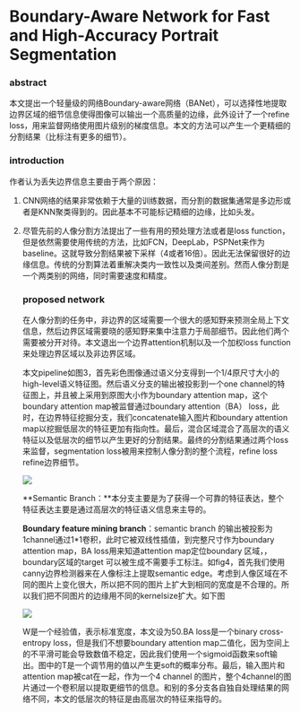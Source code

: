 # Boundary-Aware Network for Fast and High-Accuracy Portrait Segmentation

### abstract

本文提出一个轻量级的网络Boundary-aware网络（BANet），可以选择性地提取边界区域的细节信息使得图像可以输出一个高质量的边缘，此外设计了一个refine loss，用来监督网络使用图片级别的梯度信息。本文的方法可以产生一个更精细的分割结果（比标注有更多的细节）。

### introduction

作者认为丢失边界信息主要由于两个原因：

1. CNN网络的结果非常依赖于大量的训练数据，而分割的数据集通常是多边形或者是KNN聚类得到的。因此基本不可能标记精细的边缘，比如头发。

2. 尽管先前的人像分割方法提出了一些有用的预处理方法或者是loss function，但是依然需要使用传统的方法，比如FCN，DeepLab，PSPNet来作为baseline。这就导致分割结果被下采样（4或者16倍）。因此无法保留很好的边缘信息。传统的分割算法着重解决类内一致性以及类间差别。然而人像分割是一个两类别的网络，同时需要速度和精度。

   ### proposed network

   在人像分割的任务中，非边界的区域需要一个很大的感知野来预测全局上下文信息，然后边界区域需要晓的感知野来集中注意力于局部细节。因此他们两个需要被分开对待。本文退出一个边界attention机制以及一个加权loss function来处理边界区域以及非边界区域。

   本文pipeline如图3，首先彩色图像通过语义分支得到一个1/4原尺寸大小的high-level语义特征图。然后语义分支的输出被投影到一个one channel的特征图上，并且被上采用到原图大小作为boundary attention map，这个boundary attention map被监督通过boundary attention（BA） loss，此时，在边界特征挖掘分支，我们concatenate输入图片和boundary attention map以挖掘低层次的特征更加有指向性。最后，混合区域混合了高层次的语义特征以及低层次的细节以产生更好的分割结果。最终的分割结果通过两个loss来监督，segmentation loss被用来控制人像分割的整个流程，refine loss refine边界细节。

   ![](http://pqz0lv0o0.bkt.clouddn.com/fig3.png)

   **Semantic Branch：**本分支主要是为了获得一个可靠的特征表达，整个特征表达主要是通过高层次的特征语义信息来主导的。

   **Boundary feature mining branch**：semantic branch 的输出被投影为1channel通过1*1卷积，此时它被双线性插值，到完整尺寸作为boundary attention map，BA loss用来知道attention map定位boundary 区域，，boundary区域的target 可以被生成不需要手工标注。如fig4，首先我们使用canny边界检测器来在人像标注上提取semantic edge。考虑到人像区域在不同的图片上变化很大，所以把不同的图片上扩大到相同的宽度是不合理的。所以我们把不同图片的边缘用不同的kernelsize扩大。如下图

   ![](http://pqz0lv0o0.bkt.clouddn.com/Kvalue.png)

   W是一个经验值，表示标准宽度，本文设为50.BA loss是一个binary cross-entropy loss，但是我们不想要boundary attention map二值化，因为空间上的不平滑可能会导致数值不稳定，因此我们使用一个sigmoid函数来soft输出。图中的T是一个调节用的值以产生更soft的概率分布。最后，输入图片和attention map被cat在一起，作为一个4 channel 的图片，整个4channel的图片通过一个卷积层以提取更细节的信息。和别的多分支各自独自处理结果的网络不同，本文的低层次的特征是由高层次的特征来指导的。

   

